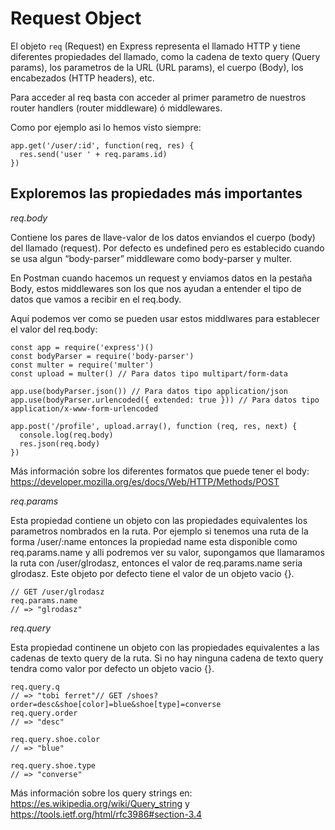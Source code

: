 # Request Object

El objeto `req` (Request) en Express representa el llamado HTTP y tiene diferentes propiedades del llamado, como la cadena de texto query (Query params), los parametros de la URL (URL params), el cuerpo (Body), los encabezados (HTTP headers), etc.

Para acceder al req basta con acceder al primer parametro de nuestros router handlers (router middleware) ó middlewares.

Como por ejemplo asi lo hemos visto siempre:

```
app.get('/user/:id', function(req, res) {
  res.send('user ' + req.params.id)
})
```

## Exploremos las propiedades más importantes

*req.body*

Contiene los pares de llave-valor de los datos enviandos el cuerpo (body) del llamado (request). Por defecto es undefined pero es establecido cuando se usa algun “body-parser” middleware como body-parser y multer.

En Postman cuando hacemos un request y enviamos datos en la pestaña Body, estos middlewares son los que nos ayudan a entender el tipo de datos que vamos a recibir en el req.body.

Aquí podemos ver como se pueden usar estos middlwares para establecer el valor del req.body:

```
const app = require('express')()
const bodyParser = require('body-parser')
const multer = require('multer')
const upload = multer() // Para datos tipo multipart/form-data

app.use(bodyParser.json()) // Para datos tipo application/json
app.use(bodyParser.urlencoded({ extended: true })) // Para datos tipo application/x-www-form-urlencoded

app.post('/profile', upload.array(), function (req, res, next) {
  console.log(req.body)
  res.json(req.body)
})

```

Más información sobre los diferentes formatos que puede tener el body: https://developer.mozilla.org/es/docs/Web/HTTP/Methods/POST

*req.params*

Esta propiedad contiene un objeto con las propiedades equivalentes los parametros nombrados en la ruta. Por ejemplo si tenemos una ruta de la forma /user/:name entonces la propiedad name esta disponible como req.params.name y alli podremos ver su valor, supongamos que llamaramos la ruta con /user/glrodasz, entonces el valor de req.params.name seria glrodasz. Este objeto por defecto tiene el valor de un objeto vacio {}.

```
// GET /user/glrodasz
req.params.name
// => "glrodasz"
```

*req.query*

Esta propiedad continene un objeto con las propiedades equivalentes a las cadenas de texto query de la ruta. Si no hay ninguna cadena de texto query tendra como valor por defecto un objeto vacio {}.

```
req.query.q
// => "tobi ferret"// GET /shoes?order=desc&shoe[color]=blue&shoe[type]=converse
req.query.order
// => "desc"

req.query.shoe.color
// => "blue"

req.query.shoe.type
// => "converse"
```

Más información sobre los query strings en: https://es.wikipedia.org/wiki/Query_string y https://tools.ietf.org/html/rfc3986#section-3.4
